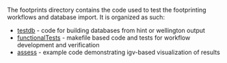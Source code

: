 The footprints directory contains the code used to test the footprinting workflows and database import. It is organized as such:

* [testdb](https://github.com/PriceLab/BDDS/tree/master/footprints/testdb) - code for building databases from hint or wellington output
* [functionalTests](https://github.com/PriceLab/BDDS/tree/master/footprints/functionalTests) - makefile based code and tests for workflow development and verification
* [assess](https://github.com/PriceLab/BDDS/tree/master/footprints/assess) - example code demonstrating igv-based visualization of results
